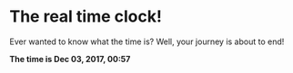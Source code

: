 # The real time clock!

Ever wanted to know what the time is? Well, your journey is about to end!

**The time is Dec 03, 2017, 00:57**
